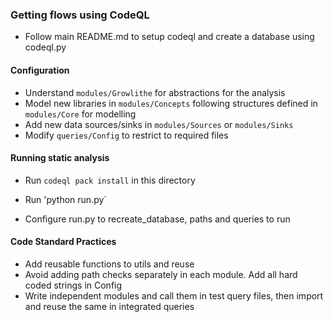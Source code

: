 ### Getting flows using CodeQL

- Follow main README.md to setup codeql and create a database using codeql.py

#### Configuration
- Understand `modules/Growlithe` for abstractions for the analysis
- Model new libraries in `modules/Concepts` following structures defined in `modules/Core` for modelling
- Add new data sources/sinks in `modules/Sources` or `modules/Sinks`
- Modify `queries/Config` to restrict to required files

#### Running static analysis
- Run `codeql pack install` in this directory
- Run 'python run.py`

- Configure run.py to recreate_database, paths and queries to run

#### Code Standard Practices
- Add reusable functions to utils and reuse
- Avoid adding path checks separately in each module. Add all hard coded strings in Config
- Write independent modules and call them in test query files, then import and reuse the same in integrated queries
